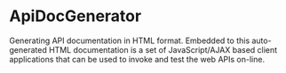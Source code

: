 ApiDocGenerator
===============

Generating API documentation in HTML format. Embedded to this auto-generated HTML  documentation is a set of JavaScript/AJAX based client applications that can be used to  invoke and test the web APIs on-line.
